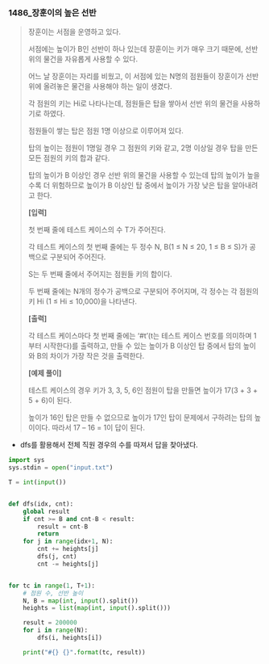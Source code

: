 ### 1486_장훈이의 높은 선반

> 장훈이는 서점을 운영하고 있다.
>
> 서점에는 높이가 B인 선반이 하나 있는데 장훈이는 키가 매우 크기 때문에, 선반 위의 물건을 자유롭게 사용할 수 있다.
>
> 어느 날 장훈이는 자리를 비웠고, 이 서점에 있는 N명의 점원들이 장훈이가 선반 위에 올려놓은 물건을 사용해야 하는 일이 생겼다.
>
> 각 점원의 키는 Hi로 나타나는데, 점원들은 탑을 쌓아서 선반 위의 물건을 사용하기로 하였다.
>
> 점원들이 쌓는 탑은 점원 1명 이상으로 이루어져 있다.
>
> 탑의 높이는 점원이 1명일 경우 그 점원의 키와 같고, 2명 이상일 경우 탑을 만든 모든 점원의 키의 합과 같다.
>
> 탑의 높이가 B 이상인 경우 선반 위의 물건을 사용할 수 있는데 탑의 높이가 높을수록 더 위험하므로 높이가 B 이상인 탑 중에서 높이가 가장 낮은 탑을 알아내려고 한다.
>
> 
> **[입력]**
>
> 첫 번째 줄에 테스트 케이스의 수 T가 주어진다.
>
> 각 테스트 케이스의 첫 번째 줄에는 두 정수 N, B(1 ≤ N ≤ 20, 1 ≤ B ≤ S)가 공백으로 구분되어 주어진다.
>
> S는 두 번째 줄에서 주어지는 점원들 키의 합이다.
>
> 두 번째 줄에는 N개의 정수가 공백으로 구분되어 주어지며, 각 정수는 각 점원의 키 Hi (1 ≤ Hi ≤ 10,000)을 나타낸다.
>
> 
> **[출력]**
>
> 각 테스트 케이스마다 첫 번째 줄에는 ‘#t’(t는 테스트 케이스 번호를 의미하며 1부터 시작한다)를 출력하고, 만들 수 있는 높이가 B 이상인 탑 중에서 탑의 높이와 B의 차이가 가장 작은 것을 출력한다.
>
> 
> **[예제 풀이]**
>
> 테스트 케이스의 경우 키가 3, 3, 5, 6인 점원이 탑을 만들면 높이가 17(3 + 3 + 5 + 6)이 된다.
>
> 높이가 16인 탑은 만들 수 없으므로 높이가 17인 탑이 문제에서 구하려는 탑의 높이이다. 따라서 17 – 16 = 1이 답이 된다.



- dfs를 활용해서 전체 직원 경우의 수를 따져서 답을 찾아냈다.

```python
import sys
sys.stdin = open("input.txt")

T = int(input())


def dfs(idx, cnt):
    global result
    if cnt >= B and cnt-B < result:
        result = cnt-B
        return
    for j in range(idx+1, N):
        cnt += heights[j]
        dfs(j, cnt)
        cnt -= heights[j]


for tc in range(1, T+1):
    # 점원 수, 선반 높이
    N, B = map(int, input().split())
    heights = list(map(int, input().split()))

    result = 200000
    for i in range(N):
        dfs(i, heights[i])

    print("#{} {}".format(tc, result))
```

